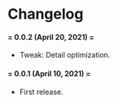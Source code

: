 # Changelog

#### = 0.0.2 (April 20, 2021) =

* Tweak: Detail optimization.


#### = 0.0.1 (April 10, 2021) =

* First release.
